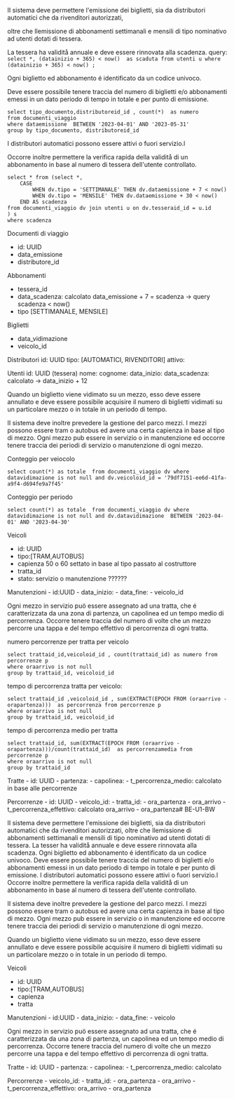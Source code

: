 II sistema deve permettere l'emissione dei biglietti, sia da distributori automatici che da rivenditori autorizzati,

oltre che Ilemissione di abbonamenti settimanali e mensili di tipo nominativo ad utenti dotati di tessera.

La tessera ha validitå annuale e deve essere rinnovata alla scadenza.
query:
`select *, (datainizio + 365) < now()  as scaduta from utenti u where (datainizio + 365) < now() ;`

Ogni biglietto ed abbonamento é identificato da un codice univoco.

Deve essere possibile tenere traccia del numero di biglietti e/o abbonamenti emessi in un dato periodo di tempo in totale e per punto di emissione.

```
select tipo_documento,distributoreid_id , count(*)  as numero
from documenti_viaggio
where dataemissione  BETWEEN '2023-04-01' AND '2023-05-31'
group by tipo_documento, distributoreid_id
```

I distributori automatici possono essere attivi o fuori servizio.l

Occorre inoltre permettere la verifica rapida della validitå di un abbonamento in base al numero di tessera dell'utente controllato.

```
select * from (select *,
    CASE
        WHEN dv.tipo = 'SETTIMANALE' THEN dv.dataemissione + 7 < now()
        WHEN dv.tipo = 'MENSILE' THEN dv.dataemissione + 30 < now()
    END AS scadenza
from documenti_viaggio dv join utenti u on dv.tesseraid_id = u.id
) s
where scadenza
```

Documenti di viaggio

- id: UUID
- data_emissione
- distributore_id

Abbonamenti

- tessera_id
- data_scadenza: calcolato data_emissione + 7 = scadenza -> query scadenza < now()
- tipo [SETTIMANALE, MENSILE]

Biglietti

- data_vidimazione
- veicolo_id

Distributori
id: UUID
tipo: [AUTOMATICI, RIVENDITORI]
attivo:

Utenti
id: UUID (tessera)
nome:
cognome:
data_inizio:
data_scadenza: calcolato -> data_inizio + 12

Quando un biglietto viene vidimato su un
mezzo, esso deve essere annullato e deve essere possibile acquisire il numero di biglietti vidimati su un
particolare mezzo o in totale in un periodo di tempo.

II sistema deve inoltre prevedere la gestione del parco mezzi. I mezzi possono essere tram o autobus ed avere
una certa capienza in base al tipo di mezzo. Ogni mezzo pub essere in servizio o in manutenzione ed occorre
tenere traccia dei periodi di servizio o manutenzione di ogni mezzo.

Conteggio per veiocolo

```
select count(*) as totale  from documenti_viaggio dv where datavidimazione is not null and dv.veicoloid_id = '79df7151-ee6d-41fa-a9f4-d694fe9a7f45'
```

Conteggio per periodo

```
select count(*) as totale  from documenti_viaggio dv where datavidimazione is not null and dv.datavidimazione  BETWEEN '2023-04-01' AND '2023-04-30'
```

Veicoli

- id: UUID
- tipo:[TRAM,AUTOBUS]
- capienza 50 o 60 settato in base al tipo passato al costruttore
- tratta_id
- stato: servizio o manutenzione ??????

Manutenzioni - id:UUID - data_inizio: - data_fine: - veicolo_id

Ogni mezzo in servizio puö essere assegnato ad una tratta, che é caratterizzata da una zona di partenza, un
capolinea ed un tempo medio di percorrenza. Occorre tenere traccia del numero di volte che un mezzo percorre
una tappa e del tempo effettivo di percorrenza di ogni tratta.

numero percorrenze per tratta per veicolo

```
select trattaid_id,veicoloid_id , count(trattaid_id) as numero from percorrenze p
where oraarrivo is not null
group by trattaid_id, veicoloid_id
```

tempo di percorrenza tratta per veicolo:

```
select trattaid_id ,veicoloid_id , sum(EXTRACT(EPOCH FROM (oraarrivo - orapartenza)))  as percorrenza from percorrenze p
where oraarrivo is not null
group by trattaid_id, veicoloid_id
```

tempo di percorrenza medio per tratta

```
select trattaid_id, sum(EXTRACT(EPOCH FROM (oraarrivo - orapartenza)))/count(trattaid_id)  as percorrenzamedia from percorrenze p
where oraarrivo is not null
group by trattaid_id
```

Tratte - id: UUID - partenza: - capolinea: - t_percorrenza_medio: calcolato in base alle percorrenze

Percorrenze - id: UUID - veicolo_id: - tratta_id: - ora_partenza - ora_arrivo - t_percorrenza_effettivo: calcolato ora_arrivo - ora_partenza# BE-U1-BW

II sistema deve permettere l'emissione dei biglietti, sia da distributori automatici che da rivenditori autorizzati,
oltre che Ilemissione di abbonamenti settimanali e mensili di tipo nominativo ad utenti dotati di tessera. La tesser
ha validitå annuale e deve essere rinnovata alla scadenza. Ogni biglietto ed abbonamento é identificato da un
codice univoco. Deve essere possibile tenere traccia del numero di biglietti e/o abbonamenti emessi in un dato
periodo di tempo in totale e per punto di emissione. I distributori automatici possono essere attivi o fuori servizio.l
Occorre inoltre permettere la verifica rapida della validitå di un abbonamento in base al numero di tessera
dell'utente controllato.

II sistema deve inoltre prevedere la gestione del parco mezzi. I mezzi possono essere tram o autobus ed avere
una certa capienza in base al tipo di mezzo. Ogni mezzo pub essere in servizio o in manutenzione ed occorre
tenere traccia dei periodi di servizio o manutenzione di ogni mezzo.

Quando un biglietto viene vidimato su un
mezzo, esso deve essere annullato e deve essere possibile acquisire il numero di biglietti vidimati su un
particolare mezzo o in totale in un periodo di tempo.

Veicoli

- id: UUID
- tipo:[TRAM,AUTOBUS]
- capienza
- tratta

Manutenzioni - id:UUID - data_inizio: - data_fine: - veicolo

Ogni mezzo in servizio puö essere assegnato ad una tratta, che é caratterizzata da una zona di partenza, un
capolinea ed un tempo medio di percorrenza. Occorre tenere traccia del numero di volte che un mezzo percorre
una tappa e del tempo effettivo di percorrenza di ogni tratta.

Tratte - id: UUID - partenza: - capolinea: - t_percorrenza_medio: calcolato

Percorrenze - veicolo_id: - tratta_id: - ora_partenza - ora_arrivo - t_percorrenza_effettivo: ora_arrivo - ora_partenza
